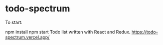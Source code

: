 # todo-spectrum

To start:

npm install
npm start
Todo list written with React and Redux.
https://todo-spectrum.vercel.app/
